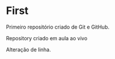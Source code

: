 # First
 Primeiro repositório criado de Git e GitHub.

 Repository criado em aula ao vivo

Alteração de linha. 
